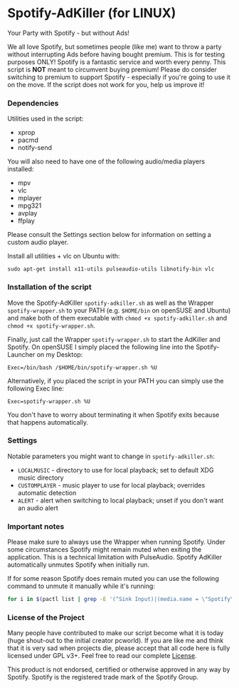 # Spotify-AdKiller (for LINUX)

Your Party with Spotify - but without Ads!

We all love Spotify, but sometimes people (like me) want to throw a party without interrupting Ads before having bought premium. This is for testing purposes ONLY! Spotify is a fantastic service and worth every penny. This script is **NOT** meant to circumvent buying premium! Please do consider switching to premium to support Spotify - especially if you're going to use it on the move. If the script does not work for you, help us improve it!

### Dependencies

Utilities used in the script:

  - xprop
  - pacmd
  - notify-send

You will also need to have one of the following audio/media players installed:

  - mpv
  - vlc
  - mplayer
  - mpg321
  - avplay
  - ffplay
  
Please consult the Settings section below for information on setting a custom audio player.

Install all utilities + vlc on Ubuntu with:

    sudo apt-get install x11-utils pulseaudio-utils libnotify-bin vlc


### Installation of the script

Move the Spotify-AdKiller `spotify-adkiller.sh` as well as the Wrapper `spotify-wrapper.sh` to your PATH (e.g. `$HOME/bin` on openSUSE and Ubuntu) and make both of them executable with `chmod +x spotify-adkiller.sh` and `chmod +x spotify-wrapper.sh`.

Finally, just call the Wrapper `spotify-wrapper.sh` to start the AdKiller and Spotify. On openSUSE I simply placed the following line into the Spotify-Launcher on my Desktop:

    Exec=/bin/bash /$HOME/bin/spotify-wrapper.sh %U

Alternatively, if you placed the script in your PATH you can simply use the following Exec line:

    Exec=spotify-wrapper.sh %U

You don't have to worry about terminating it when Spotify exits because that happens automatically.

### Settings

Notable parameters you might want to change in `spotify-adkiller.sh`:

 - `LOCALMUSIC` - directory to use for local playback; set to default XDG music directory
 - `CUSTOMPLAYER` - music player to use for local playback; overrides automatic detection
 - `ALERT` - alert when switching to local playback; unset if you don't want an audio alert

### Important notes

Please make sure to always use the Wrapper when running Spotify. Under some circumstances Spotify might remain muted when exiting the application. This is a technical limitation with PulseAudio. Spotify AdKiller automatically unmutes Spotify when initially run.

If for some reason Spotify does remain muted you can use the following command to unmute it manually while it's running:

```bash
for i in $(pactl list | grep -E '(^Sink Input)|(media.name = \"Spotify\"$)' | cut -d \# -f2 | grep -v Spotify); do pactl set-sink-input-mute "$i" no; done
```

### License of the Project

Many people have contributed to make our script become what it is today (huge shout-out to the initial creator pcworld). If you are like me and think that it is very sad when projects die, please accept that all code here is fully licensed under GPL v3+. Feel free to read our complete [License](https://github.com/SecUpwN/Spotify-AdKiller/blob/master/LICENSE).

This product is not endorsed, certified or otherwise approved in any way by Spotify. Spotify is the registered trade mark of the Spotify Group.
